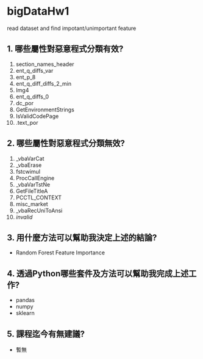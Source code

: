 # bigDataHw1
read dataset and find impotant/unimportant feature
## 1. 哪些屬性對惡意程式分類有效? 
1. section_names_header
2. ent_q_diffs_var
3. ent_p_8
4. ent_q_diff_diffs_2_min
5. Img4
6. ent_q_diffs_0
7. dc_por
8. GetEnvironmentStrings
9. IsValidCodePage
10. .text_por
## 2. 哪些屬性對惡意程式分類無效? 
1. _vbaVarCat
2. _vbaErase
3. fstcwimul
4. ProcCallEngine
5. _vbaVarTstNe
6. GetFileTitleA
7. PCCTL_CONTEXT
8. misc_market
9. _vbaRecUniToAnsi
10. *invalid*
## 3. 用什麼方法可以幫助我決定上述的結論? 
* Random Forest Feature Importance
## 4. 透過Python哪些套件及方法可以幫助我完成上述工作? 
* pandas
* numpy
* sklearn
## 5. 課程迄今有無建議? 
* 暫無
